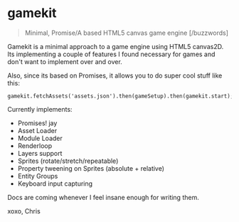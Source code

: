 gamekit
=======

> Minimal, Promise/A based HTML5 canvas game engine [/buzzwords]

Gamekit is a minimal approach to a game engine using HTML5 canvas2D.
Its implementing a couple of features I found necessary for games and don't want to implement over and over.

Also, since its based on Promises, it allows you to do super cool stuff like this:

    gamekit.fetchAssets('assets.json').then(gameSetup).then(gamekit.start);

Currently implements:

* Promises! jay
* Asset Loader
* Module Loader
* Renderloop
* Layers support
* Sprites (rotate/stretch/repeatable)
* Property tweening on Sprites (absolute + relative)
* Entity Groups
* Keyboard input capturing

Docs are coming whenever I feel insane enough for writing them.

xoxo,
Chris